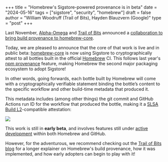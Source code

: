 +++
title = "Homebrew's Sigstore-powered provenance is in beta"
date = "2024-05-16"
tags = ["sigstore", "security", "homebrew"]
draft = false
author = "William Woodruff (Trail of Bits), Hayden Blauzvern (Google)"
type = "post"
+++

Last November, [Alpha-Omega] and [Trail of Bits] announced a
[collaboration to bring build provenance to homebrew-core].

Today, we are pleased to announce that the core of that work is live
and in public beta: [homebrew-core] is now using Sigstore to cryptographically
attest to all bottles built in the official [Homebrew] CI. This follows
last year's [npm provenance] feature, making Homebrew the second major
packaging ecosystem to adopt Sigstore!

In other words, going forwards, each bottle built by Homebrew will come with
a cryptographically verifiable statement binding the bottle’s content to the
specific workflow and other build-time metadata that produced it.

This metadata includes (among other things) the git commit and GitHub Actions
run ID for the workflow that produced the bottle, making it a
[SLSA Build L2]-compatible attestation:

![](/images/github-attestations.png)

This work is still in **early beta**, and involves features still
under [active development] within both Homebrew and GitHub.

However, for the adventurous, we recommend checking out the [Trail of Bits blog]
for a longer explainer on Homebrew's build provenance, how it was implemented,
and how early adopters can begin to play with it!

[Alpha-Omega]: https://alpha-omega.dev/

[Homebrew]: https://brew.sh

[Trail of Bits]: https://www.trailofbits.com/

[collaboration to bring build provenance to homebrew-core]: https://repos.openssf.org/proposals/build-provenance-and-code-signing-for-homebrew

[homebrew-core]: https://github.com/Homebrew/homebrew-core

[active development]: https://github.blog/2024-05-02-introducing-artifact-attestations-now-in-public-beta/

[SLSA Build L2]: https://slsa.dev/spec/v1.0/levels#build-l2

[npm provenance]: https://blog.sigstore.dev/npm-provenance-ga/

[Trail of Bits blog]: TODO
